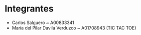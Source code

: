# Integrantes
- Carlos Salguero ~ A00833341
- Maria del Pilar Davila Verduzco ~ A01708943 (TIC TAC TOE)
